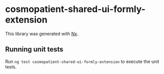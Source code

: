 # cosmopatient-shared-ui-formly-extension

This library was generated with [Nx](https://nx.dev).

## Running unit tests

Run `ng test cosmopatient-shared-ui-formly-extension` to execute the unit tests.
